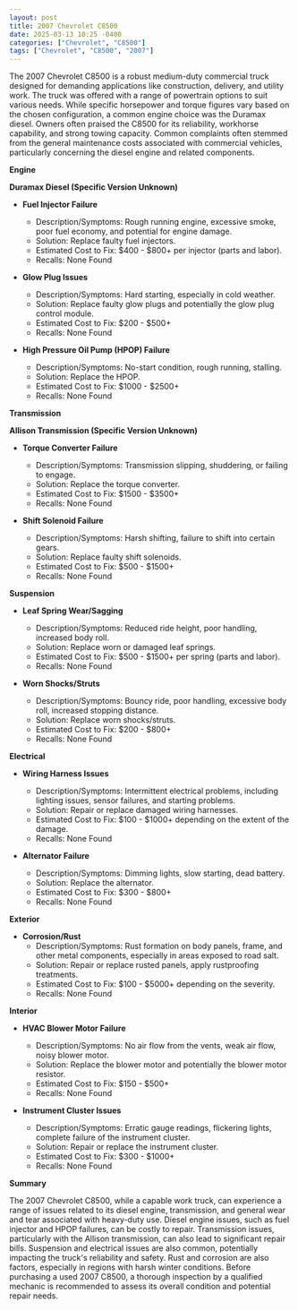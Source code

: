 ```yaml
---
layout: post
title: 2007 Chevrolet C8500
date: 2025-03-13 10:25 -0400
categories: ["Chevrolet", "C8500"]
tags: ["Chevrolet", "C8500", "2007"]
---
```

The 2007 Chevrolet C8500 is a robust medium-duty commercial truck designed for demanding applications like construction, delivery, and utility work. The truck was offered with a range of powertrain options to suit various needs. While specific horsepower and torque figures vary based on the chosen configuration, a common engine choice was the Duramax diesel. Owners often praised the C8500 for its reliability, workhorse capability, and strong towing capacity. Common complaints often stemmed from the general maintenance costs associated with commercial vehicles, particularly concerning the diesel engine and related components.

**Engine**

**Duramax Diesel (Specific Version Unknown)**

*   **Fuel Injector Failure**
    *   Description/Symptoms: Rough running engine, excessive smoke, poor fuel economy, and potential for engine damage.
    *   Solution: Replace faulty fuel injectors.
    *   Estimated Cost to Fix: $400 - $800+ per injector (parts and labor).
    *   Recalls: None Found

*   **Glow Plug Issues**
    *   Description/Symptoms: Hard starting, especially in cold weather.
    *   Solution: Replace faulty glow plugs and potentially the glow plug control module.
    *   Estimated Cost to Fix: $200 - $500+
    *   Recalls: None Found

*   **High Pressure Oil Pump (HPOP) Failure**
    *   Description/Symptoms: No-start condition, rough running, stalling.
    *   Solution: Replace the HPOP.
    *   Estimated Cost to Fix: $1000 - $2500+
    *   Recalls: None Found

**Transmission**

**Allison Transmission (Specific Version Unknown)**

*   **Torque Converter Failure**
    *   Description/Symptoms: Transmission slipping, shuddering, or failing to engage.
    *   Solution: Replace the torque converter.
    *   Estimated Cost to Fix: $1500 - $3500+
    *   Recalls: None Found

*   **Shift Solenoid Failure**
    *   Description/Symptoms: Harsh shifting, failure to shift into certain gears.
    *   Solution: Replace faulty shift solenoids.
    *   Estimated Cost to Fix: $500 - $1500+
    *   Recalls: None Found

**Suspension**

*   **Leaf Spring Wear/Sagging**
    *   Description/Symptoms: Reduced ride height, poor handling, increased body roll.
    *   Solution: Replace worn or damaged leaf springs.
    *   Estimated Cost to Fix: $500 - $1500+ per spring (parts and labor).
    *   Recalls: None Found

*   **Worn Shocks/Struts**
    *   Description/Symptoms: Bouncy ride, poor handling, excessive body roll, increased stopping distance.
    *   Solution: Replace worn shocks/struts.
    *   Estimated Cost to Fix: $200 - $800+
    *   Recalls: None Found

**Electrical**

*   **Wiring Harness Issues**
    *   Description/Symptoms: Intermittent electrical problems, including lighting issues, sensor failures, and starting problems.
    *   Solution: Repair or replace damaged wiring harnesses.
    *   Estimated Cost to Fix: $100 - $1000+ depending on the extent of the damage.
    *   Recalls: None Found

*   **Alternator Failure**
    *   Description/Symptoms: Dimming lights, slow starting, dead battery.
    *   Solution: Replace the alternator.
    *   Estimated Cost to Fix: $300 - $800+
    *   Recalls: None Found

**Exterior**

*   **Corrosion/Rust**
    *   Description/Symptoms: Rust formation on body panels, frame, and other metal components, especially in areas exposed to road salt.
    *   Solution: Repair or replace rusted panels, apply rustproofing treatments.
    *   Estimated Cost to Fix: $100 - $5000+ depending on the severity.
    *   Recalls: None Found

**Interior**

*   **HVAC Blower Motor Failure**
    *   Description/Symptoms: No air flow from the vents, weak air flow, noisy blower motor.
    *   Solution: Replace the blower motor and potentially the blower motor resistor.
    *   Estimated Cost to Fix: $150 - $500+
    *   Recalls: None Found

*   **Instrument Cluster Issues**
    *   Description/Symptoms: Erratic gauge readings, flickering lights, complete failure of the instrument cluster.
    *   Solution: Repair or replace the instrument cluster.
    *   Estimated Cost to Fix: $300 - $1000+
    *   Recalls: None Found

**Summary**

The 2007 Chevrolet C8500, while a capable work truck, can experience a range of issues related to its diesel engine, transmission, and general wear and tear associated with heavy-duty use. Diesel engine issues, such as fuel injector and HPOP failures, can be costly to repair. Transmission issues, particularly with the Allison transmission, can also lead to significant repair bills. Suspension and electrical issues are also common, potentially impacting the truck's reliability and safety. Rust and corrosion are also factors, especially in regions with harsh winter conditions. Before purchasing a used 2007 C8500, a thorough inspection by a qualified mechanic is recommended to assess its overall condition and potential repair needs.

